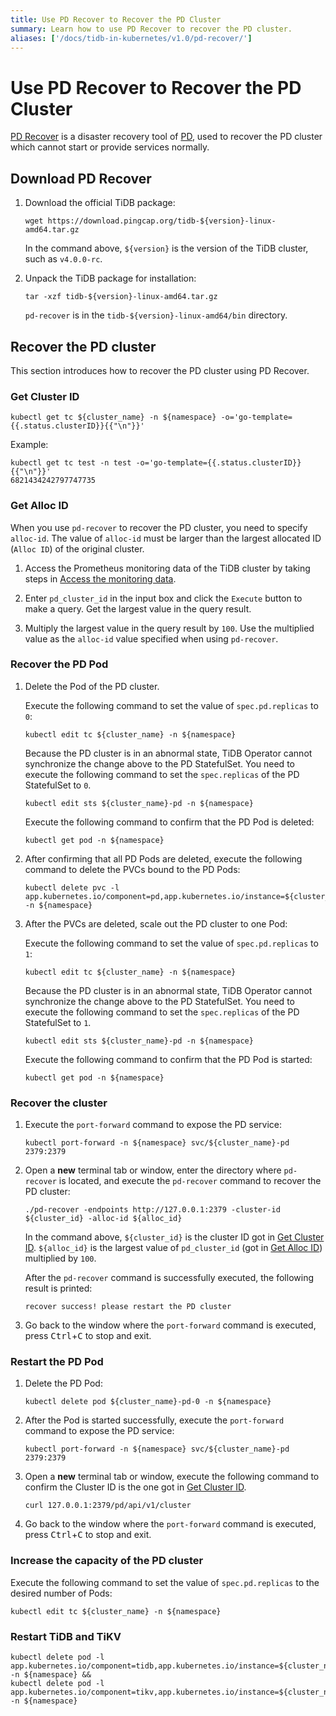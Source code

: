 ```yaml
---
title: Use PD Recover to Recover the PD Cluster
summary: Learn how to use PD Recover to recover the PD cluster.
aliases: ['/docs/tidb-in-kubernetes/v1.0/pd-recover/']
---
```


# Use PD Recover to Recover the PD Cluster

[PD Recover](https://pingcap.com/docs/stable/reference/tools/pd-recover) is a disaster recovery tool of [PD](https://pingcap.com/docs/stable/architecture/#placement-driver-server), used to recover the PD cluster which cannot start or provide services normally.

## Download PD Recover

1. Download the official TiDB package:

    
    ```shell
    wget https://download.pingcap.org/tidb-${version}-linux-amd64.tar.gz
    ```

    In the command above, `${version}` is the version of the TiDB cluster, such as `v4.0.0-rc`.

2. Unpack the TiDB package for installation:

    
    ```shell
    tar -xzf tidb-${version}-linux-amd64.tar.gz
    ```

    `pd-recover` is in the `tidb-${version}-linux-amd64/bin` directory.

## Recover the PD cluster

This section introduces how to recover the PD cluster using PD Recover.

### Get Cluster ID


```shell
kubectl get tc ${cluster_name} -n ${namespace} -o='go-template={{.status.clusterID}}{{"\n"}}'
```

Example:

```
kubectl get tc test -n test -o='go-template={{.status.clusterID}}{{"\n"}}'
6821434242797747735
```

### Get Alloc ID

When you use `pd-recover` to recover the PD cluster, you need to specify `alloc-id`. The value of `alloc-id` must be larger than the largest allocated ID (`Alloc ID`) of the original cluster.

1. Access the Prometheus monitoring data of the TiDB cluster by taking steps in [Access the monitoring data](monitor-a-tidb-cluster.md#access-the-monitoring-data).

2. Enter `pd_cluster_id` in the input box and click the `Execute` button to make a query. Get the largest value in the query result.

3. Multiply the largest value in the query result by `100`. Use the multiplied value as the `alloc-id` value specified when using `pd-recover`.

### Recover the PD Pod

1. Delete the Pod of the PD cluster.

    Execute the following command to set the value of `spec.pd.replicas` to `0`:

    
    ```shell
    kubectl edit tc ${cluster_name} -n ${namespace}
    ```

    Because the PD cluster is in an abnormal state, TiDB Operator cannot synchronize the change above to the PD StatefulSet. You need to execute the following command to set the `spec.replicas` of the PD StatefulSet to `0`.

    
    ```shell
    kubectl edit sts ${cluster_name}-pd -n ${namespace}
    ```

    Execute the following command to confirm that the PD Pod is deleted:

    
    ```shell
    kubectl get pod -n ${namespace}
    ```

2. After confirming that all PD Pods are deleted, execute the following command to delete the PVCs bound to the PD Pods:

    
    ```shell
    kubectl delete pvc -l app.kubernetes.io/component=pd,app.kubernetes.io/instance=${cluster_name} -n ${namespace}
    ```

3. After the PVCs are deleted, scale out the PD cluster to one Pod:

    Execute the following command to set the value of `spec.pd.replicas` to `1`:

    
    ```shell
    kubectl edit tc ${cluster_name} -n ${namespace}
    ```

    Because the PD cluster is in an abnormal state, TiDB Operator cannot synchronize the change above to the PD StatefulSet. You need to execute the following command to set the `spec.replicas` of the PD StatefulSet to `1`.

    
    ```shell
    kubectl edit sts ${cluster_name}-pd -n ${namespace}
    ```

    Execute the following command to confirm that the PD Pod is started:

    
    ```shell
    kubectl get pod -n ${namespace}
    ```

### Recover the cluster

1. Execute the `port-forward` command to expose the PD service:

    
    ```shell
    kubectl port-forward -n ${namespace} svc/${cluster_name}-pd 2379:2379
    ```

2. Open a **new** terminal tab or window, enter the directory where `pd-recover` is located, and execute the `pd-recover` command to recover the PD cluster:

    
    ```shell
    ./pd-recover -endpoints http://127.0.0.1:2379 -cluster-id ${cluster_id} -alloc-id ${alloc_id}
    ```

    In the command above, `${cluster_id}` is the cluster ID got in [Get Cluster ID](#get-cluster-id). `${alloc_id}` is the largest value of `pd_cluster_id` (got in [Get Alloc ID](#get-alloc-id)) multiplied by `100`.

    After the `pd-recover` command is successfully executed, the following result is printed:

    ```shell
    recover success! please restart the PD cluster
    ```

3. Go back to the window where the `port-forward` command is executed, press <kbd>Ctrl</kbd>+<kbd>C</kbd> to stop and exit.

### Restart the PD Pod

1. Delete the PD Pod:

    
    ```shell
    kubectl delete pod ${cluster_name}-pd-0 -n ${namespace}
    ```

2. After the Pod is started successfully, execute the `port-forward` command to expose the PD service:

    
    ```shell
    kubectl port-forward -n ${namespace} svc/${cluster_name}-pd 2379:2379
    ```

3. Open a **new** terminal tab or window, execute the following command to confirm the Cluster ID is the one got in [Get Cluster ID](#get-cluster-id).

    
    ```shell
    curl 127.0.0.1:2379/pd/api/v1/cluster
    ```

4. Go back to the window where the `port-forward` command is executed, press <kbd>Ctrl</kbd>+<kbd>C</kbd> to stop and exit.

### Increase the capacity of the PD cluster

Execute the following command to set the value of `spec.pd.replicas` to the desired number of Pods:


```shell
kubectl edit tc ${cluster_name} -n ${namespace}
```

### Restart TiDB and TiKV


```shell
kubectl delete pod -l app.kubernetes.io/component=tidb,app.kubernetes.io/instance=${cluster_name} -n ${namespace} &&
kubectl delete pod -l app.kubernetes.io/component=tikv,app.kubernetes.io/instance=${cluster_name} -n ${namespace}
```
